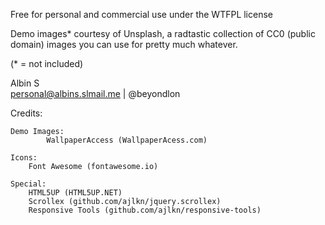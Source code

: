 
Free for personal and commercial use under the WTFPL license 



Demo images* courtesy of Unsplash, a radtastic collection of CC0 (public domain) images
you can use for pretty much whatever.

(* = not included)

Albin S<br>
personal@albins.slmail.me | @beyondlon


Credits:

	Demo Images:
	        WallpaperAccess (WallpaperAcess.com)

	Icons:
		Font Awesome (fontawesome.io)

	Special:
		HTML5UP (HTML5UP.NET)
		Scrollex (github.com/ajlkn/jquery.scrollex)
		Responsive Tools (github.com/ajlkn/responsive-tools)
